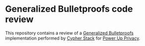 # Generalized Bulletproofs code review

This repository contains a review of a [Generalized Bulletproofs](https://github.com/kayabaNerve/fcmp-plus-plus/tree/develop/crypto/generalized-bulletproofs) implementation performed by [Cypher Stack](https://cypherstack.com/) for [Power Up Privacy](https://powerupprivacy.com/).
